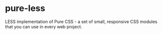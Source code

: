 pure-less
=========

LESS implementation of Pure CSS - a set of small, responsive CSS modules that you can use in every web project.
